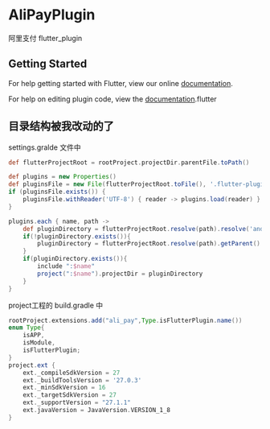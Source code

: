 # AliPayPlugin

阿里支付 flutter_plugin

## Getting Started

For help getting started with Flutter, view our online
[documentation](https://flutter.io/).

For help on editing plugin code, view the [documentation](https://.io/platform-plugins/#edit-code).flutter


##  目录结构被我改动的了

settings.gralde 文件中
```gradle
def flutterProjectRoot = rootProject.projectDir.parentFile.toPath()

def plugins = new Properties()
def pluginsFile = new File(flutterProjectRoot.toFile(), '.flutter-plugins')
if (pluginsFile.exists()) {
    pluginsFile.withReader('UTF-8') { reader -> plugins.load(reader) }
}

plugins.each { name, path ->
    def pluginDirectory = flutterProjectRoot.resolve(path).resolve('android').toFile()
    if(!pluginDirectory.exists()){
        pluginDirectory = flutterProjectRoot.resolve(path).getParent().getParent().toFile()
    }
    if(pluginDirectory.exists()){
        include ":$name"
        project(":$name").projectDir = pluginDirectory
    }
}
```

project工程的 build.gradle 中
```gradle
rootProject.extensions.add("ali_pay",Type.isFlutterPlugin.name())
enum Type{
    isAPP,
    isModule,
    isFlutterPlugin;
}
project.ext {
    ext._compileSdkVersion = 27
    ext._buildToolsVersion = '27.0.3'
    ext._minSdkVersion = 16
    ext._targetSdkVersion = 27
    ext._supportVersion = "27.1.1"
    ext.javaVersion = JavaVersion.VERSION_1_8
}
```